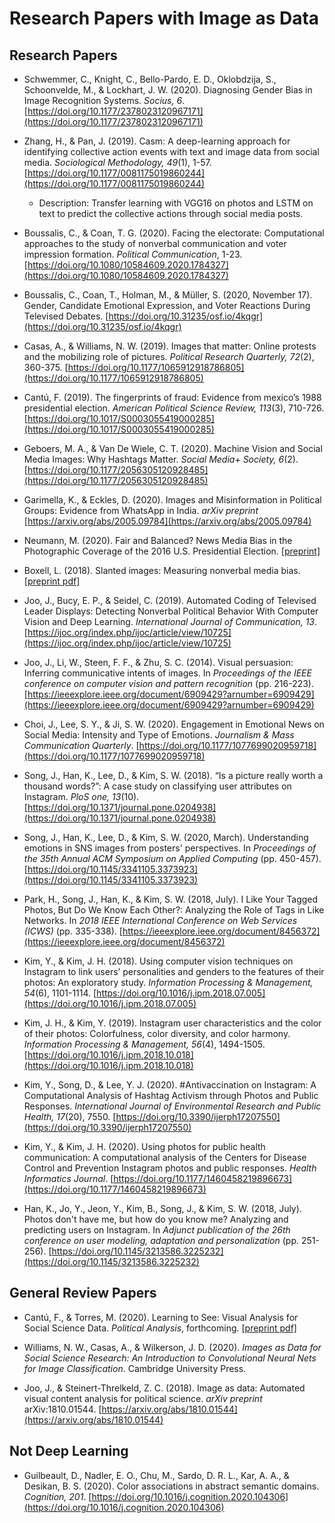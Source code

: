 # Research Papers with Image as Data

## Research Papers

- Schwemmer, C., Knight, C., Bello-Pardo, E. D., Oklobdzija, S., Schoonvelde, M., & Lockhart, J. W. (2020). Diagnosing Gender Bias in Image Recognition Systems. *Socius, 6*. [https://doi.org/10.1177/2378023120967171](https://doi.org/10.1177/2378023120967171)

- Zhang, H., & Pan, J. (2019). Casm: A deep-learning approach for identifying collective action events with text and image data from social media. *Sociological Methodology, 49*(1), 1-57. [https://doi.org/10.1177/0081175019860244](https://doi.org/10.1177/0081175019860244)

  - Description: Transfer learning with VGG16 on photos and LSTM on text to predict the collective actions through social media posts.

- Boussalis, C., & Coan, T. G. (2020). Facing the electorate: Computational approaches to the study of nonverbal communication and voter impression formation. *Political Communication*, 1-23. [https://doi.org/10.1080/10584609.2020.1784327](https://doi.org/10.1080/10584609.2020.1784327)

- Boussalis, C., Coan, T., Holman, M., & Müller, S. (2020, November 17). Gender, Candidate Emotional Expression, and Voter Reactions During Televised Debates. [https://doi.org/10.31235/osf.io/4kqgr](https://doi.org/10.31235/osf.io/4kqgr)

- Casas, A., & Williams, N. W. (2019). Images that matter: Online protests and the mobilizing role of pictures. *Political Research Quarterly, 72*(2), 360-375. [https://doi.org/10.1177/1065912918786805](https://doi.org/10.1177/1065912918786805)

- Cantú, F. (2019). The fingerprints of fraud: Evidence from mexico’s 1988 presidential election. *American Political Science Review, 113*(3), 710-726. [https://doi.org/10.1017/S0003055419000285](https://doi.org/10.1017/S0003055419000285)

- Geboers, M. A., & Van De Wiele, C. T. (2020). Machine Vision and Social Media Images: Why Hashtags Matter. *Social Media+ Society, 6*(2). [https://doi.org/10.1177/2056305120928485](https://doi.org/10.1177/2056305120928485)

- Garimella, K., & Eckles, D. (2020). Images and Misinformation in Political Groups: Evidence from WhatsApp in India. *arXiv preprint* [https://arxiv.org/abs/2005.09784](https://arxiv.org/abs/2005.09784)

- Neumann, M. (2020). Fair and Balanced? News Media Bias in the Photographic Coverage of the 2016 U.S. Presidential Election. [[preprint]](https://markusneumann.github.io/research/mediabias)

- Boxell, L. (2018). Slanted images: Measuring nonverbal media bias. [[preprint pdf]](https://mpra.ub.uni-muenchen.de/89047/1/MPRA_paper_89047.pdf)

- Joo, J., Bucy, E. P., & Seidel, C. (2019). Automated Coding of Televised Leader Displays: Detecting Nonverbal Political Behavior With Computer Vision and Deep Learning. *International Journal of Communication, 13*. [https://ijoc.org/index.php/ijoc/article/view/10725](https://ijoc.org/index.php/ijoc/article/view/10725)

- Joo, J., Li, W., Steen, F. F., & Zhu, S. C. (2014). Visual persuasion: Inferring communicative intents of images. In *Proceedings of the IEEE conference on computer vision and pattern recognition* (pp. 216-223). [https://ieeexplore.ieee.org/document/6909429?arnumber=6909429](https://ieeexplore.ieee.org/document/6909429?arnumber=6909429)

- Choi, J., Lee, S. Y., & Ji, S. W. (2020). Engagement in Emotional News on Social Media: Intensity and Type of Emotions. *Journalism & Mass Communication Quarterly*. [https://doi.org/10.1177/1077699020959718](https://doi.org/10.1177/1077699020959718)

- Song, J., Han, K., Lee, D., & Kim, S. W. (2018). “Is a picture really worth a thousand words?”: A case study on classifying user attributes on Instagram. *PloS one, 13*(10). [https://doi.org/10.1371/journal.pone.0204938](https://doi.org/10.1371/journal.pone.0204938)

- Song, J., Han, K., Lee, D., & Kim, S. W. (2020, March). Understanding emotions in SNS images from posters' perspectives. In *Proceedings of the 35th Annual ACM Symposium on Applied Computing* (pp. 450-457). [https://doi.org/10.1145/3341105.3373923](https://doi.org/10.1145/3341105.3373923)

- Park, H., Song, J., Han, K., & Kim, S. W. (2018, July). I Like Your Tagged Photos, But Do We Know Each Other?: Analyzing the Role of Tags in Like Networks. In *2018 IEEE International Conference on Web Services (ICWS)* (pp. 335-338). [https://ieeexplore.ieee.org/document/8456372](https://ieeexplore.ieee.org/document/8456372)

- Kim, Y., & Kim, J. H. (2018). Using computer vision techniques on Instagram to link users’ personalities and genders to the features of their photos: An exploratory study. *Information Processing & Management, 54*(6), 1101-1114. [https://doi.org/10.1016/j.ipm.2018.07.005](https://doi.org/10.1016/j.ipm.2018.07.005)

- Kim, J. H., & Kim, Y. (2019). Instagram user characteristics and the color of their photos: Colorfulness, color diversity, and color harmony. *Information Processing & Management, 56*(4), 1494-1505. [https://doi.org/10.1016/j.ipm.2018.10.018](https://doi.org/10.1016/j.ipm.2018.10.018)

- Kim, Y., Song, D., & Lee, Y. J. (2020). #Antivaccination on Instagram: A Computational Analysis of Hashtag Activism through Photos and Public Responses. *International Journal of Environmental Research and Public Health, 17*(20), 7550. [https://doi.org/10.3390/ijerph17207550](https://doi.org/10.3390/ijerph17207550)

- Kim, Y., & Kim, J. H. (2020). Using photos for public health communication: A computational analysis of the Centers for Disease Control and Prevention Instagram photos and public responses. *Health Informatics Journal*. [https://doi.org/10.1177/1460458219896673](https://doi.org/10.1177/1460458219896673)

- Han, K., Jo, Y., Jeon, Y., Kim, B., Song, J., & Kim, S. W. (2018, July). Photos don't have me, but how do you know me? Analyzing and predicting users on Instagram. In *Adjunct publication of the 26th conference on user modeling, adaptation and personalization* (pp. 251-256). [https://doi.org/10.1145/3213586.3225232](https://doi.org/10.1145/3213586.3225232)

## General Review Papers

- Cantú, F., & Torres, M. (2020). Learning to See: Visual Analysis for Social Science Data. *Political Analysis*, forthcoming. [[preprint pdf]](https://franciscocantu.github.io/Papers/LearningToSee_Main.pdf)

- Williams, N. W., Casas, A., & Wilkerson, J. D. (2020). *Images as Data for Social Science Research: An Introduction to Convolutional Neural Nets for Image Classification*. Cambridge University Press.

- Joo, J., & Steinert-Threlkeld, Z. C. (2018). Image as data: Automated visual content analysis for political science. *arXiv preprint* arXiv:1810.01544. [https://arxiv.org/abs/1810.01544](https://arxiv.org/abs/1810.01544)

## Not Deep Learning

- Guilbeault, D., Nadler, E. O., Chu, M., Sardo, D. R. L., Kar, A. A., & Desikan, B. S. (2020). Color associations in abstract semantic domains. *Cognition, 201*. [https://doi.org/10.1016/j.cognition.2020.104306](https://doi.org/10.1016/j.cognition.2020.104306)
